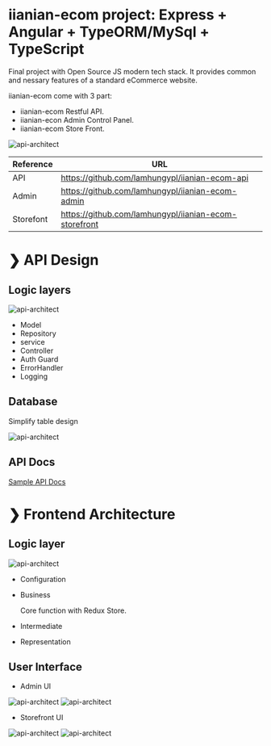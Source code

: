 # iianian-ecom project: Express + Angular + TypeORM/MySql + TypeScript

Final project with Open Source JS modern tech stack. It provides common and nessary features of a standard eCommerce website.

iianian-ecom come with 3 part:

- iianian-ecom Restful API.
- iianian-econ Admin Control Panel.
- iianian-ecom Store Front.

<img  src='./images/reports/ArchitectureOverview.png' style="max-width:800px" alt='api-architect'/>

| Reference | URL                                                   |
| --------- | ----------------------------------------------------- |
| API       | https://github.com/lamhungypl/iianian-ecom-api        |
| Admin     | https://github.com/lamhungypl/iianian-ecom-admin      |
| Storefont | https://github.com/lamhungypl/iianian-ecom-storefront |

# ❯ API Design

## Logic layers

<img  src='./images/reports/api/API-Architecture.png' style="max-width:800px" alt='api-architect'/>

- Model
- Repository
- service
- Controller
- Auth Guard
- ErrorHandler
- Logging

## Database

Simplify table design

<img src='./images/reports/api/iianian-ecom-erd.svg' style="max-width:800px" alt='api-architect'/>

## API Docs

[Sample API Docs](https://lamhungypl.github.io/iianian-ecom/public/apidoc/index.html)

# ❯ Frontend Architecture

## Logic layer

<img  src='./images/reports/frontend/angular-architecture.jpg' style="max-width:800px" alt='api-architect'/>

- Configuration
- Business

  Core function with Redux Store.

- Intermediate
- Representation

## User Interface

- Admin UI

<img  src='./images/reports/frontend/Admin-site-map.png' style="max-width:800px" alt='api-architect'/>

<img  src='./images/reports/frontend/admin-dashboard.png' style="max-width:800px" alt='api-architect'/>

- Storefront UI

<img  src='./images/reports/frontend/store-site-map.png' style="max-width:800px" alt='api-architect'/>

<img  src='./images/reports/frontend/store-homepage.png' style="max-width:800px" alt='api-architect'/>

